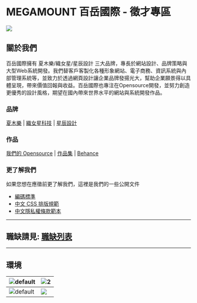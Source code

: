 # MEGAMOUNT 百岳國際 - 徵才專區

![](https://i.imgur.com/0VOxRMl.jpg)

## 關於我們

百岳國際擁有 夏⽊樂/織女星/星辰設計 三大品牌，專長於網站設計、品牌策略與大型Web系統開發。我們替客戶客製化各種形象網站、電子商務、資訊系統與內部管理系統等，並致力於透過網頁設計讓企業品牌發揚光大，幫助企業願景得以具體呈現，帶來價值回報與收益。百岳國際也專注在Opensource開發，並努力創造更優秀的設計風格，期望在國內帶來世界水平的網站與系統開發作品。

### 品牌

[夏木樂](https://simular.co/) | [織女星科技](https://lyrasoft.net/) | [星辰設計](https://the-allstars.com/)

### 作品

[我們的 Opensource](https://lyrasoft.net/tw/opensource.html) |  [作品集](https://the-allstars.com/portfolios) | [Behance](https://www.behance.net/simular)

### 更了解我們

如果您想在應徵前更了解我們，這裡是我們的一些公開文件

- [編碼標準](https://github.com/lyrasoft/coding-standards)
- [中文 CSS 排版規範](https://github.com/lyrasoft/coding-standards/blob/master/chinese.md)
- [中文隱私權條款範本](https://github.com/lyrasoft/chinese-privacy-policy-template)

-----

## 職缺請見: [職缺列表](https://github.com/lyrasoft/jobs/issues)

-----

## 環境

| ![default](https://user-images.githubusercontent.com/17608213/39594878-79f6034a-4f40-11e8-9db2-48badd78e44a.jpg) | ![2](https://user-images.githubusercontent.com/17608213/39594879-7a23c62c-4f40-11e8-8b55-b5c63c8b385c.jpg) |
| --- | --- |
| ![default](https://user-images.githubusercontent.com/17608213/39594918-8d0cdbf2-4f40-11e8-9daf-05036577f111.jpg) | ![](https://scontent.ftpe7-4.fna.fbcdn.net/v/t1.0-9/57313546_10215743732978321_3636361647733342208_n.jpg?_nc_cat=105&_nc_oc=AQn3n67QyAyHaMzL_ErLwbkPlhrtjHW2ICrYa48MLjzZijAM0YwyWTx6OXxiIWGgTKo&_nc_ht=scontent.ftpe7-4.fna&oh=09deadf075da9c8e964d75f0e8975723&oe=5E5DAC73) |

